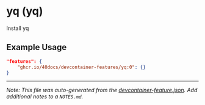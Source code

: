 
# yq (yq)

Install yq

## Example Usage

```json
"features": {
    "ghcr.io/40docs/devcontainer-features/yq:0": {}
}
```





---

_Note: This file was auto-generated from the [devcontainer-feature.json](https://github.com/40docs/devcontainer-features/blob/main/src/yq/devcontainer-feature.json).  Add additional notes to a `NOTES.md`._
